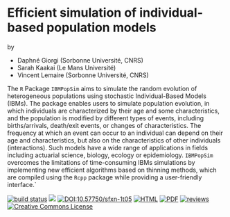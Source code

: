 # Efficient simulation of individual-based population models

by

- Daphné Giorgi (Sorbonne Université, CNRS)
- Sarah Kaakai (Le Mans Université)
- Vincent Lemaire (Sorbonne Université, CNRS)

The `R` Package `IBMPopSim` aims to simulate the random evolution of
heterogeneous populations using stochastic Individual-Based Models (IBMs). The
package enables users to simulate population evolution, in which individuals
are characterized by their age and some characteristics, and the population is
modified by different types of events, including births/arrivals, death/exit
events, or changes of characteristics. The frequency at which an event can
occur to an individual can depend on their age and characteristics, but also
on the characteristics of other individuals (interactions). Such models have a
wide range of applications in fields including  actuarial science, biology,
ecology or epidemiology. `IBMPopSim` overcomes the limitations of
time-consuming IBMs simulations by implementing new efficient algorithms
based on thinning methods, which are compiled using the `Rcpp` package while
providing a user-friendly interface.`


[![build status](https://github.com/computorg/published-202412-giorgi-efficient/actions/workflows/build.yml/badge.svg)](https://github.com/computorg/published-202412-giorgi-efficient)
[![](https://img.shields.io/github/last-commit/computorg/published-202412-giorgi-efficient.svg)](https://github.com/computorg/published-202412-giorgi-efficient/commits/main)
[![DOI:10.57750/sfxn-1t05](https://img.shields.io/badge/DOI-10.57750/sfxn-1t05-034E79.svg)](https://doi.org/10.57750/sfxn-1t05)
[![HTML](https://img.shields.io/badge/article-HTML-034E79)](https://computo.sfds.asso.fr/published-202412-giorgi-efficient/)
[![PDF](https://img.shields.io/badge/article-PDF-034E79)](https://computo.sfds.asso.fr/published-202412-giorgi-efficient/published-202412-giorgi-efficient.pdf)
[![reviews](https://img.shields.io/badge/review-report%201-blue)](https://github.com/computorg/published-202412-giorgi-efficient/issues/2)
[![Creative Commons License](https://i.creativecommons.org/l/by/4.0/80x15.png)](http://creativecommons.org/licenses/by/4.0/)
